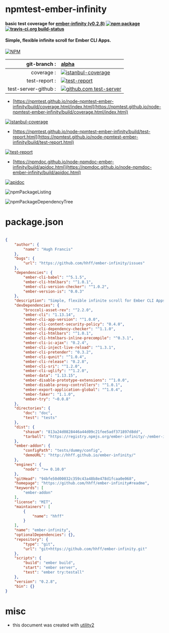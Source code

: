 # npmtest-ember-infinity

#### basic test coverage for  [ember-infinity (v0.2.8)](https://github.com/hhff/ember-infinity#readme)  [![npm package](https://img.shields.io/npm/v/npmtest-ember-infinity.svg?style=flat-square)](https://www.npmjs.org/package/npmtest-ember-infinity) [![travis-ci.org build-status](https://api.travis-ci.org/npmtest/node-npmtest-ember-infinity.svg)](https://travis-ci.org/npmtest/node-npmtest-ember-infinity)

#### Simple, flexible infinite scroll for Ember CLI Apps.

[![NPM](https://nodei.co/npm/ember-infinity.png?downloads=true&downloadRank=true&stars=true)](https://www.npmjs.com/package/ember-infinity)

| git-branch : | [alpha](https://github.com/npmtest/node-npmtest-ember-infinity/tree/alpha)|
|--:|:--|
| coverage : | [![istanbul-coverage](https://npmtest.github.io/node-npmtest-ember-infinity/build/coverage.badge.svg)](https://npmtest.github.io/node-npmtest-ember-infinity/build/coverage.html/index.html)|
| test-report : | [![test-report](https://npmtest.github.io/node-npmtest-ember-infinity/build/test-report.badge.svg)](https://npmtest.github.io/node-npmtest-ember-infinity/build/test-report.html)|
| test-server-github : | [![github.com test-server](https://npmtest.github.io/node-npmtest-ember-infinity/GitHub-Mark-32px.png)](https://npmtest.github.io/node-npmtest-ember-infinity/build/app/index.html) | | build-artifacts : | [![build-artifacts](https://npmtest.github.io/node-npmtest-ember-infinity/glyphicons_144_folder_open.png)](https://github.com/npmtest/node-npmtest-ember-infinity/tree/gh-pages/build)|

- [https://npmtest.github.io/node-npmtest-ember-infinity/build/coverage.html/index.html](https://npmtest.github.io/node-npmtest-ember-infinity/build/coverage.html/index.html)

[![istanbul-coverage](https://npmtest.github.io/node-npmtest-ember-infinity/build/screenCapture.buildCi.browser.%252Ftmp%252Fbuild%252Fcoverage.lib.html.png)](https://npmtest.github.io/node-npmtest-ember-infinity/build/coverage.html/index.html)

- [https://npmtest.github.io/node-npmtest-ember-infinity/build/test-report.html](https://npmtest.github.io/node-npmtest-ember-infinity/build/test-report.html)

[![test-report](https://npmtest.github.io/node-npmtest-ember-infinity/build/screenCapture.buildCi.browser.%252Ftmp%252Fbuild%252Ftest-report.html.png)](https://npmtest.github.io/node-npmtest-ember-infinity/build/test-report.html)

- [https://npmdoc.github.io/node-npmdoc-ember-infinity/build/apidoc.html](https://npmdoc.github.io/node-npmdoc-ember-infinity/build/apidoc.html)

[![apidoc](https://npmdoc.github.io/node-npmdoc-ember-infinity/build/screenCapture.buildCi.browser.%252Ftmp%252Fbuild%252Fapidoc.html.png)](https://npmdoc.github.io/node-npmdoc-ember-infinity/build/apidoc.html)

![npmPackageListing](https://npmtest.github.io/node-npmtest-ember-infinity/build/screenCapture.npmPackageListing.svg)

![npmPackageDependencyTree](https://npmtest.github.io/node-npmtest-ember-infinity/build/screenCapture.npmPackageDependencyTree.svg)



# package.json

```json

{
    "author": {
        "name": "Hugh Francis"
    },
    "bugs": {
        "url": "https://github.com/hhff/ember-infinity/issues"
    },
    "dependencies": {
        "ember-cli-babel": "^5.1.5",
        "ember-cli-htmlbars": "^1.0.1",
        "ember-cli-version-checker": "^1.0.2",
        "ember-version-is": "0.0.3"
    },
    "description": "Simple, flexible infinite scroll for Ember CLI Apps.",
    "devDependencies": {
        "broccoli-asset-rev": "^2.2.0",
        "ember-cli": "1.13.14",
        "ember-cli-app-version": "^1.0.0",
        "ember-cli-content-security-policy": "0.4.0",
        "ember-cli-dependency-checker": "^1.1.0",
        "ember-cli-htmlbars": "^1.0.1",
        "ember-cli-htmlbars-inline-precompile": "^0.3.1",
        "ember-cli-ic-ajax": "0.2.4",
        "ember-cli-inject-live-reload": "^1.3.1",
        "ember-cli-pretender": "0.3.2",
        "ember-cli-qunit": "^1.0.4",
        "ember-cli-release": "0.2.8",
        "ember-cli-sri": "^1.2.0",
        "ember-cli-uglify": "^1.2.0",
        "ember-data": "1.13.15",
        "ember-disable-prototype-extensions": "^1.0.0",
        "ember-disable-proxy-controllers": "^1.0.1",
        "ember-export-application-global": "^1.0.4",
        "ember-faker": "1.1.0",
        "ember-try": "~0.0.8"
    },
    "directories": {
        "doc": "doc",
        "test": "tests"
    },
    "dist": {
        "shasum": "813a24d0828446a44d09c21fee5adf371897d8dd",
        "tarball": "https://registry.npmjs.org/ember-infinity/-/ember-infinity-0.2.8.tgz"
    },
    "ember-addon": {
        "configPath": "tests/dummy/config",
        "demoURL": "http://hhff.github.io/ember-infinity/"
    },
    "engines": {
        "node": ">= 0.10.0"
    },
    "gitHead": "94bfe50d00032c359c43a48b8e478d1fcaa0e068",
    "homepage": "https://github.com/hhff/ember-infinity#readme",
    "keywords": [
        "ember-addon"
    ],
    "license": "MIT",
    "maintainers": [
        {
            "name": "hhff"
        }
    ],
    "name": "ember-infinity",
    "optionalDependencies": {},
    "repository": {
        "type": "git",
        "url": "git+https://github.com/hhff/ember-infinity.git"
    },
    "scripts": {
        "build": "ember build",
        "start": "ember server",
        "test": "ember try:testall"
    },
    "version": "0.2.8",
    "bin": {}
}
```



# misc
- this document was created with [utility2](https://github.com/kaizhu256/node-utility2)
